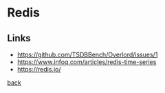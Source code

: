 # Redis

## Links

* https://github.com/TSDBBench/Overlord/issues/1
* https://www.infoq.com/articles/redis-time-series
* https://redis.io/

[back](../../)
